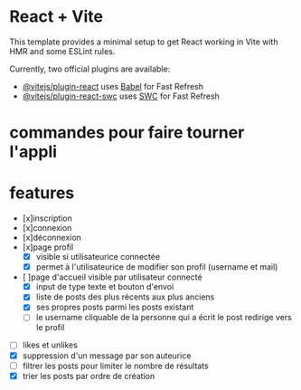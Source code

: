 # React + Vite

This template provides a minimal setup to get React working in Vite with HMR and some ESLint rules.

Currently, two official plugins are available:

- [@vitejs/plugin-react](https://github.com/vitejs/vite-plugin-react/blob/main/packages/plugin-react/README.md) uses [Babel](https://babeljs.io/) for Fast Refresh
- [@vitejs/plugin-react-swc](https://github.com/vitejs/vite-plugin-react-swc) uses [SWC](https://swc.rs/) for Fast Refresh

# commandes pour faire tourner l'appli

# features
- [x]inscription
- [x]connexion
- [x]déconnexion
- [x]page profil
  - [x] visible si utilisateurice connectée
  - [x] permet à l'utilisateurice de modifier son profil (username et mail)
- [ ]page d'accueil visible par utilisateur connecté
  - [x] input de type texte et bouton d'envoi
  - [x] liste de posts des plus récents aux plus anciens
  - [x] ses propres posts parmi les posts existant
  - [ ] le username cliquable de la personne qui a écrit le post redirige vers le profil
- [ ] likes et unlikes
- [x] suppression d'un message par son auteurice
- [ ] filtrer les posts pour limiter le nombre de résultats
- [x] trier les posts par ordre de création
